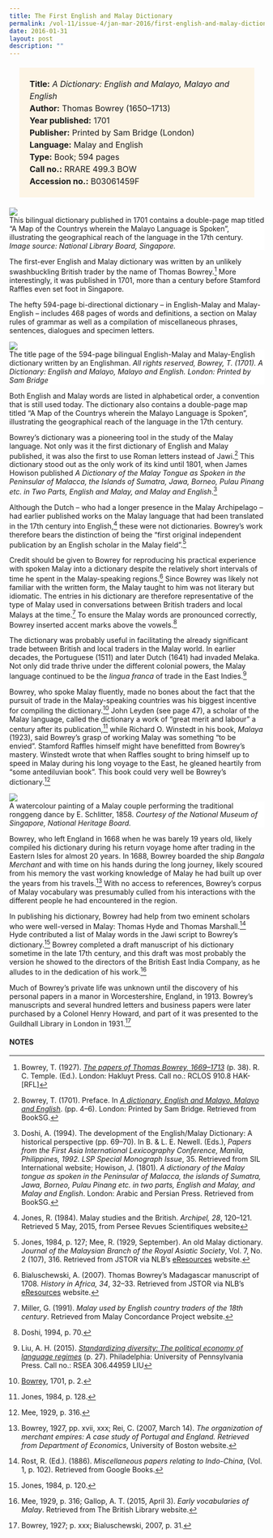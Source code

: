```yaml
---
title: The First English and Malay Dictionary
permalink: /vol-11/issue-4/jan-mar-2016/first-english-and-malay-dictionary
date: 2016-01-31
layout: post
description: ""
---
```

<span style="background-colour: #fdf5e6; padding: 20px; margin: 20px; background:#fdf5e6; display:block; font-size:1rem; line-height:1.5rem;"> 
	<b>Title:</b> <i>A Dictionary: English and Malayo, 
	Malayo and English</i><br>
<b>Author:</b> Thomas Bowrey (1650–1713)<br>
<b>Year published:</b> 1701<br>
<b>Publisher:</b> Printed by Sam Bridge (London)<br>
<b>Language:</b> Malay and English<br>
<b>Type:</b> Book; 594 pages<br>
<b>Call no.:</b> RRARE 499.3 BOW<br>
<b>Accession no.:</b> B03061459F
	</span>
	
<img src="/images/vol-11-issue-4/the-first-dictionary/D1.JPG">
<div style="background-color: white;">This bilingual dictionary published in 1701 contains a double-page map titled “A Map of the Countrys 
wherein the Malayo Language is Spoken”, illustrating the geographical reach of the language in the 17th century. <i>Image source: National Library Board, Singapore.</i></div>

The first-ever English and Malay dictionary was written by an unlikely swashbuckling British trader by the name of Thomas Bowrey.[^1] More interestingly, it was published in 1701, more than a century before Stamford Raffles even set foot in Singapore. 

The hefty 594-page bi-directional dictionary – in English-Malay and Malay-English – includes 468 pages of words and definitions, a section on Malay rules of grammar as well as a compilation of miscellaneous phrases, sentences, dialogues and specimen letters. 

<img src="/images/vol-11-issue-4/the-first-dictionary/D2.JPG">
<div style="background-color: white;"> The title page of the 594-page bilingual English-Malay and Malay-English dictionary written by an Englishman. <i>All rights reserved, Bowrey, T. (1701). A Dictionary: English and Malayo, Malayo and English. London: Printed by Sam Bridge</i></div>

Both English and Malay words are listed in alphabetical order, a convention that is still used today. The dictionary also contains a double-page map titled “A Map of the Countrys wherein the Malayo Language is Spoken”, illustrating the geographical reach of the language in the 17th century. 

Bowrey’s dictionary was a pioneering tool in the study of the Malay language. Not only was it the first dictionary of English and Malay published, it was also the first to use Roman letters instead of Jawi.[^2] This dictionary stood out as the only work of its kind until 1801, when James Howison published *A Dictionary of the Malay Tongue as Spoken in the Peninsular of Malacca, the Islands of Sumatra, Jawa, Borneo, Pulau Pinang etc. in Two Parts, English and Malay, and Malay 
and English*.[^3]

Although the Dutch – who had a longer presence in the Malay Archipelago – had earlier published works on the Malay language that had been translated in the 17th century into English,[^4] these were not dictionaries. Bowrey’s work therefore bears the distinction of being the “first original independent publication by an English scholar in the Malay field”.[^5]

Credit should be given to Bowrey for reproducing his practical experience with spoken Malay into a dictionary despite the relatively short intervals of time he spent in the Malay-speaking regions.[^6]
Since Bowrey was likely not familiar with the written form, the Malay taught to him was not literary but idiomatic. The entries in his dictionary 
are therefore representative of the type of Malay used in conversations between British traders and local Malays at the time.[^7] To ensure the Malay words are pronounced correctly, Bowrey inserted accent marks above the vowels.[^8]

The dictionary was probably useful in facilitating the already significant trade between British and local traders in the Malay world. In earlier decades, the Portuguese (1511) and later Dutch (1641) had invaded Melaka. Not only did trade thrive under the different colonial powers, the 
Malay language continued to be the *lingua franca* of trade in the East Indies.[^9]

Bowrey, who spoke Malay fluently, made no bones about the fact that the pursuit of trade in the Malay-speaking countries was his biggest incentive for compiling the dictionary.[^10] John Leyden (see page 47), a scholar of the Malay language, called the dictionary a work of “great merit and labour” a century after its publication,[^11] while Richard O. Winstedt in his book, *Malaya* (1923), said Bowrey’s grasp of working Malay was something “to be envied”. Stamford Raffles himself might have benefitted from Bowrey’s mastery. Winstedt wrote that when Raffles sought to bring himself up to speed in Malay during his long voyage to the East, he gleaned heartily from “some antediluvian book”. This book could very well be Bowrey’s dictionary.[^12]

<img src="/images/vol-11-issue-4/the-first-dictionary/D3.JPG">
<div style="background-color: white;"> A watercolour painting of a Malay couple performing the traditional ronggeng dance by E. Schlitter, 1858. <i>Courtesy of the National Museum of Singapore, National Heritage Board.</i></div>

Bowrey, who left England in 1668 when he was barely 19 years old, likely compiled his dictionary during his return voyage home after trading in the Eastern Isles for almost 20 years. In 1688, Bowrey 
boarded the ship *Bangala Merchant* and with time on his hands during the long journey, likely scoured from his memory the vast working knowledge of Malay he had built up over the years from his travels.[^13] With no access to references, Bowrey’s corpus of Malay vocabulary 
was presumably culled from his interactions with the different people he had encountered in the region.

In publishing his dictionary, Bowrey had help from two eminent scholars who were well-versed in Malay: Thomas Hyde and Thomas Marshall.[^14] Hyde contributed a list of Malay words in the Jawi script to Bowrey’s dictionary.[^15] Bowrey completed a draft manuscript of his dictionary sometime in the late 17th century, and this draft was most probably the version he showed to the directors of the British East India Company, as he alludes to in the dedication of his work.[^16]

Much of Bowrey’s private life was unknown until the discovery of his personal papers in a manor in Worcestershire, England, in 1913. Bowrey’s manuscripts and several hundred letters and business papers were later purchased by a Colonel Henry Howard, and part of it was presented to the Guildhall Library in London in 1931.[^17]

#### **NOTES**
[^1]:Bowrey, T. (1927). [*The papers of Thomas Bowrey, 1669–1713*](http://eservice.nlb.gov.sg/item_holding_s.aspx?bid=4411906) (p. 38). R. C. Temple. (Ed.). London: Hakluyt Press. Call no.: RCLOS 910.8 HAK-[RFL]
[^2]:Bowrey, T. (1701). Preface. In [*A dictionary, English and Malayo, Malayo and English*](http://eresources.nlb.gov.sg/printheritage/detail/20d7b813-2055-40a0-8688-fca31227c28f.aspx). (pp. 4–6).  London: Printed by Sam Bridge. Retrieved from BookSG.
[^3]:Doshi, A. (1994). The development of the English/Malay Dictionary: A historical perspective (pp. 69–70). In B. & L. E. Newell. (Eds.), *Papers from the First Asia International Lexicography Conference, Manila, Philippines, 1992. LSP Special Monograph Issue*, 35. Retrieved from SIL International website; Howison, J. (1801). *A dictionary of the Malay tongue as spoken in the Peninsular of Malacca, the islands of Sumatra, Jawa, Borneo, Pulau Pinang etc. in two parts, English and Malay, and Malay and English*. London: Arabic and Persian Press. Retrieved from BookSG.
[^4]:Jones, R. (1984). Malay studies and the British. *Archipel, 28*, 120–121. Retrieved 5 May, 2015, from Persee Revues Scientifiques website
[^5]:Jones, 1984, p. 127; Mee, R. (1929, September). An old Malay dictionary. *Journal of the Malaysian Branch of the Royal Asiatic Society*, Vol. 7, No. 2 (107), 316. Retrieved from JSTOR via NLB’s [eResources](https://eresources.nlb.gov.sg/main) website.
[^6]:Bialuschewski, A. (2007). Thomas Bowrey’s Madagascar manuscript of 1708. *History in Africa, 34*, 32–33. Retrieved from JSTOR via NLB’s [eResources](https://eresources.nlb.gov.sg/main) website.
[^7]:Miller, G. (1991). *Malay used by English country traders of the 18th century*. Retrieved from Malay Concordance Project website.
[^8]:Doshi, 1994, p. 70.
[^9]:Liu, A. H. (2015). [*Standardizing diversity: The political economy of language regimes*](http://eservice.nlb.gov.sg/item_holding_s.aspx?bid=201272779) (p. 27). Philadelphia: University of Pennsylvania Press. Call no.: RSEA 306.44959 LIU
[^10]:[Bowrey](http://eresources.nlb.gov.sg/printheritage/detail/20d7b813-2055-40a0-8688-fca31227c28f.aspx), 1701, p. 2.
[^11]:Jones, 1984, p. 128.
[^12]:Mee, 1929, p. 316.
[^13]:Bowrey, 1927, pp. xvii, xxx; Rei, C.  (2007, March 14). *The organization of merchant empires: A case study of Portugal and England.  Retrieved from Department of Economics*, University of Boston website.
[^14]:Rost, R. (Ed.). (1886). *Miscellaneous papers relating to Indo-China*, (Vol. 1, p. 102). Retrieved from Google Books.
[^15]:Jones, 1984, p. 120.
[^16]:Mee, 1929, p. 316; Gallop, A. T. (2015, April 3). *Early vocabularies of Malay*. Retrieved from The British Library website.
[^17]:Bowrey, 1927; p. xxx; Bialuschewski, 2007, p. 31.